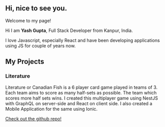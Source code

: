 ## Hi, nice to see you.

Welcome to my page!

Hi I am **Yash Gupta**, Full Stack Developer from Kanpur, India. 

I love Javascript, especially React and have been developing applications using JS for couple of years now.

## My Projects

### Literature

Literature or Canadian Fish is a 6 player card game played in teams of 3. Each team aims to score as many half-sets as possible. The team which scores more half sets wins. I created this multiplayer game using NestJS with GraphQL on server-side and React on client side. I also created a Mobile Application for the same using Ionic.

[Check out the github repo!](https://github.com/gyash24x7/littplay)
